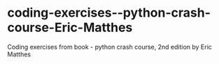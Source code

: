 # coding-exercises--python-crash-course-Eric-Matthes
Coding exercises from book - python crash course, 2nd edition by Eric Matthes

